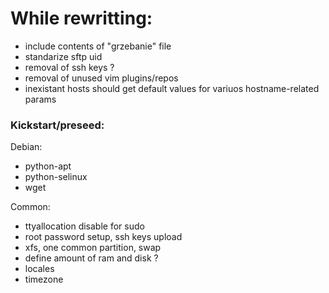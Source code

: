 # While rewritting:
- include contents of "grzebanie" file
- standarize sftp uid
- removal of ssh keys ?
- removal of unused vim plugins/repos
- inexistant hosts should get default values for variuos hostname-related
  params

### Kickstart/preseed:
 Debian:
 - python-apt
 - python-selinux
 - wget

 Common:
 - ttyallocation disable for sudo
 - root password setup, ssh keys upload
 - xfs, one common partition, swap
 - define amount of ram and disk ?
 - locales
 - timezone
